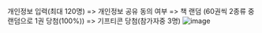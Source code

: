 개인정보 입력(최대 120명) => 개인정보 공유 동의 여부 => 책 랜덤 (60권씩 2종류 중 랜덤으로 1권 당첨(100%)) => 기프티콘 당첨(참가자중 3명)
![image](https://github.com/user-attachments/assets/fe1b5730-0c18-4eab-b9b1-18798c2f0f6b)


